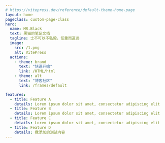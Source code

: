 ```yaml
---
# https://vitepress.dev/reference/default-theme-home-page
layout: home
pageClass: custom-page-class
hero:
  name: MR.Black
  text: 黑猫的笔记文档
  tagline: 士不可以不弘毅，任重而道远
  image:
    src: /1.png
    alt: VitePress
  actions:
    - theme: brand
      text: "快速开始"
      link: /HTML/html
    - theme: alt
      text: "博客社区"
      link: /frames/default

features:
  - title: Feature A
    details: Lorem ipsum dolor sit amet, consectetur adipiscing elit
  - title: Feature B
    details: Lorem ipsum dolor sit amet, consectetur adipiscing elit
  - title: Feature C
    details: Lorem ipsum dolor sit amet, consectetur adipiscing elit
  - title: Feature D
    details: 我添加的测试内容
---
```

